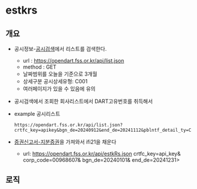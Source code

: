 # estkrs

## 개요

- 공시정보-[공시검색](https://opendart.fss.or.kr/guide/detail.do?apiGrpCd=DS001&apiId=2019001)에서 리스트를 검색한다.
  - url : <https://opendart.fss.or.kr/api/list.json>
  - method : GET
  - 날짜범위를 오늘을 기준으로  3개월
  - 상세구분 공시상세유형: C001
  - 여러페이지가 있을 수 있음에 유의

- 공시검색에서 조회한 회사리스트에서 DART고유번호를 취득해서
- example 공시리스트

  ```text
  https://opendart.fss.or.kr/api/list.json?crtfc_key=apikey&bgn_de=20240912&end_de=20241112&pblntf_detail_ty=C001&page_no=1&page_count=100&sort=date&sort_mth=desc
  ```

- [증권신고서-지분증권](https://opendart.fss.or.kr/guide/detail.do?apiGrpCd=DS006&apiId=2020054)을  가져와서 ifi21을 채운다
  - url: <https://opendart.fss.or.kr/api/estkRs.json>
         crtfc_key=api_key&
         corp_code=00968607&
         bgn_de=20240101&
         end_de=20241231>

## 로직

